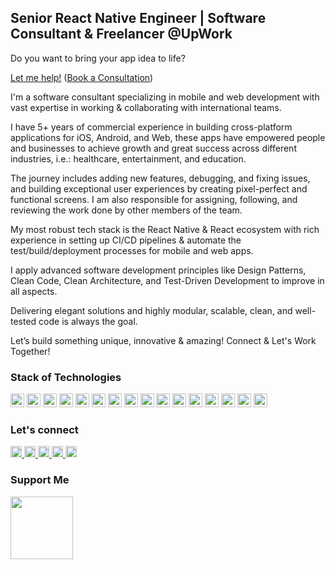 Senior React Native Engineer | Software Consultant & Freelancer @UpWork
-----------------------------------------------------------------------

Do you want to bring your app idea to life?

[Let me help!](https://www.upwork.com/freelancers/medaimane) ([Book a Consultation](https://www.upwork.com/services/consultation/development-it-mohamed-aimane-1617578903642484736))

I'm a software consultant specializing in mobile and web development with vast expertise in working & collaborating with international teams.

I have 5+ years of commercial experience in building cross-platform applications for iOS, Android, and Web, these apps have empowered people and businesses to achieve growth and great success across different industries, i.e.: healthcare, entertainment, and education.

The journey includes adding new features, debugging, and fixing issues, and building exceptional user experiences by creating pixel-perfect and functional screens. I am also responsible for assigning, following, and reviewing the work done by other members of the team.

My most robust tech stack is the React Native & React ecosystem with rich experience in setting up CI/CD pipelines & automate the test/build/deployment processes for mobile and web apps.

I apply advanced software development principles like Design Patterns, Clean Code, Clean Architecture, and Test-Driven Development to improve in all aspects.

Delivering elegant solutions and highly modular, scalable, clean, and well-tested code is always the goal.

Let’s build something unique, innovative & amazing!
Connect & Let's Work Together!

### Stack of Technologies

<p align="left">
  <a href="https://www.typescriptlang.org/" target="_blank" rel="noreferrer"><img src="https://raw.githubusercontent.com/danielcranney/readme-generator/main/public/icons/skills/typescript-colored.svg" width="22" height="22" alt="Typescript" /></a>
  <a href="https://developer.mozilla.org/en-US/docs/Web/JavaScript" target="_blank" rel="noreferrer"><img src="https://raw.githubusercontent.com/danielcranney/readme-generator/main/public/icons/skills/javascript-colored.svg" width="22" height="22" alt="Javascript" /></a>
  <a href="https://reactjs.org/" target="_blank" rel="noreferrer"><img src="https://raw.githubusercontent.com/danielcranney/readme-generator/main/public/icons/skills/react-colored.svg" width="22" height="22" alt="React" /></a>
  <a href="https://graphql.org/" target="_blank" rel="noreferrer"><img src="https://raw.githubusercontent.com/danielcranney/readme-generator/main/public/icons/skills/graphql-colored.svg" width="22" height="22" alt="GraphQL" /></a>
  <a href="https://redux.js.org/" target="_blank" rel="noreferrer"><img src="https://raw.githubusercontent.com/danielcranney/readme-generator/main/public/icons/skills/redux-colored.svg" width="22" height="22" alt="Redux" /></a>
  <a href="https://developer.mozilla.org/en-US/docs/Glossary/HTML5" target="_blank" rel="noreferrer"><img src="https://raw.githubusercontent.com/danielcranney/readme-generator/main/public/icons/skills/html5-colored.svg" width="22" height="22" alt="HTML5" /></a>
  <a href="https://www.w3.org/TR/CSS/#css" target="_blank" rel="noreferrer"><img src="https://raw.githubusercontent.com/danielcranney/readme-generator/main/public/icons/skills/css3-colored.svg" width="22" height="22" alt="CSS3" /></a>
  <a href="https://mui.com/" target="_blank" rel="noreferrer"><img src="https://raw.githubusercontent.com/danielcranney/readme-generator/main/public/icons/skills/materialui-colored.svg" width="22" height="22" alt="Material UI" /></a>
  <a href="https://tailwindcss.com/" target="_blank" rel="noreferrer"><img src="https://raw.githubusercontent.com/danielcranney/readme-generator/main/public/icons/skills/tailwindcss-colored.svg" width="22" height="22" alt="TailwindCSS" /></a>
  <a href="https://nodejs.org/en/" target="_blank" rel="noreferrer"><img src="https://raw.githubusercontent.com/danielcranney/readme-generator/main/public/icons/skills/nodejs-colored.svg" width="22" height="22" alt="NodeJS" /></a>
    <a href="https://www.oracle.com/java/" target="_blank" rel="noreferrer"><img src="https://raw.githubusercontent.com/danielcranney/readme-generator/main/public/icons/skills/java-colored.svg" width="22" height="22" alt="Java" /></a>
  <a href="https://firebase.google.com/" target="_blank" rel="noreferrer"><img src="https://raw.githubusercontent.com/danielcranney/readme-generator/main/public/icons/skills/firebase-colored.svg" width="22" height="22" alt="Firebase" /></a>
  <a href="https://www.mongodb.com/" target="_blank" rel="noreferrer"><img src="https://raw.githubusercontent.com/danielcranney/readme-generator/main/public/icons/skills/mongodb-colored.svg" width="22" height="22" alt="MongoDB" /></a>
  <a href="https://www.postgresql.org/" target="_blank" rel="noreferrer"><img src="https://raw.githubusercontent.com/danielcranney/readme-generator/main/public/icons/skills/postgresql-colored.svg" width="22" height="22" alt="PostgreSQL" /></a>
  <a href="https://www.heroku.com/" target="_blank" rel="noreferrer"><img src="https://raw.githubusercontent.com/danielcranney/readme-generator/main/public/icons/skills/heroku-colored.svg" width="22" height="22" alt="Heroku" /></a>
  <a href="https://www.figma.com/" target="_blank" rel="noreferrer"><img src="https://raw.githubusercontent.com/danielcranney/readme-generator/main/public/icons/skills/figma-colored.svg" width="22" height="22" alt="Figma" /></a>
</p>


### Let's connect

<p align="left">
  <a href="https://www.dev.to/medaimane" target="_blank" rel="noreferrer">
    <img src="https://raw.githubusercontent.com/danielcranney/readme-generator/main/public/icons/socials/devdotto.svg" width="18" height="18" />
  </a>
  <a href="http://www.instagram.com/medaimane" target="_blank" rel="noreferrer">
    <img src="https://raw.githubusercontent.com/danielcranney/readme-generator/main/public/icons/socials/instagram.svg" width="18" height="18" />
  </a>
  <a href="https://www.linkedin.com/in/med-aimane-skhairi/" target="_blank" rel="noreferrer">
    <img src="https://raw.githubusercontent.com/danielcranney/readme-generator/main/public/icons/socials/linkedin.svg" width="18" height="18" />
  </a>
  <a href="https://www.twitter.com/med_aimane" target="_blank" rel="noreferrer">
    <img src="https://raw.githubusercontent.com/danielcranney/readme-generator/main/public/icons/socials/twitter.svg" width="18" height="18" />
  </a>
  <a href="https://www.youtube.com/@medaimane" target="_blank" rel="noreferrer">
    <img src="https://raw.githubusercontent.com/danielcranney/readme-generator/main/public/icons/socials/youtube.svg" width="18" height="18" />
  </a>
</p>

### Support Me

<a href="https://www.buymeacoffee.com/medaimane">
  <img src="https://cdn.buymeacoffee.com/buttons/v2/default-yellow.png" width="100" />
</a>
